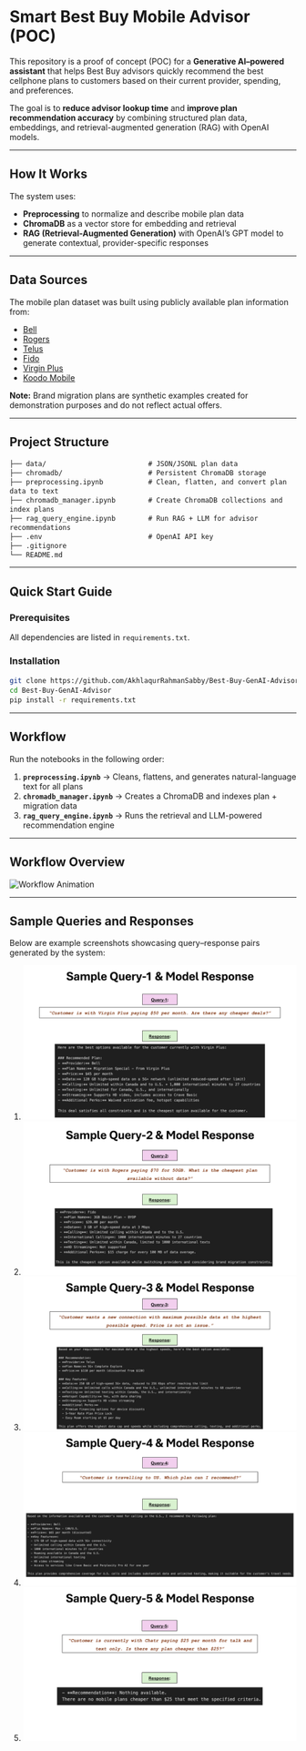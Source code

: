 # Smart Best Buy Mobile Advisor (POC)

This repository is a proof of concept (POC) for a **Generative AI–powered assistant** that helps Best Buy advisors quickly recommend the best cellphone plans to customers based on their current provider, spending, and preferences.

The goal is to **reduce advisor lookup time** and **improve plan recommendation accuracy** by combining structured plan data, embeddings, and retrieval-augmented generation (RAG) with OpenAI models.

---

## How It Works

The system uses:

* **Preprocessing** to normalize and describe mobile plan data
* **ChromaDB** as a vector store for embedding and retrieval
* **RAG (Retrieval-Augmented Generation)** with OpenAI’s GPT model to generate contextual, provider-specific responses

---

## Data Sources

The mobile plan dataset was built using publicly available plan information from:

- [Bell](https://www.bell.ca/Mobility/Cell_phone_plans)  
- [Rogers](https://www.rogers.com/plans)  
- [Telus](https://www.telus.com/en/mobility/plans?filter=Hardware)  
- [Fido](https://www.fido.ca/phones/bring-your-own-device?icid=F_WIR_CNV_GRM6LG&flowType=byod)  
- [Virgin Plus](https://www.virginplus.ca/en/plans/postpaid.html)  
- [Koodo Mobile](https://www.koodomobile.com/en/rate-plans?INTCMP=KMNew_NavMenu_Shop_Plans)  

**Note:** Brand migration plans are synthetic examples created for demonstration purposes and do not reflect actual offers.

---

## Project Structure
```
├── data/                         # JSON/JSONL plan data
├── chromadb/                     # Persistent ChromaDB storage
├── preprocessing.ipynb           # Clean, flatten, and convert plan data to text
├── chromadb_manager.ipynb        # Create ChromaDB collections and index plans
├── rag_query_engine.ipynb        # Run RAG + LLM for advisor recommendations
├── .env                          # OpenAI API key
├── .gitignore
└── README.md
```

---

## Quick Start Guide

### Prerequisites
All dependencies are listed in `requirements.txt`.

### Installation
```bash
git clone https://github.com/AkhlaqurRahmanSabby/Best-Buy-GenAI-Advisor
cd Best-Buy-GenAI-Advisor
pip install -r requirements.txt
```

---

## Workflow

Run the notebooks in the following order:

1. **`preprocessing.ipynb`** → Cleans, flattens, and generates natural-language text for all plans
2. **`chromadb_manager.ipynb`** → Creates a ChromaDB and indexes plan + migration data
3. **`rag_query_engine.ipynb`** → Runs the retrieval and LLM-powered recommendation engine

---

## Workflow Overview

![Workflow Animation](assets/genAI_advisor_workflow.gif)

---

## Sample Queries and Responses

Below are example screenshots showcasing query–response pairs generated by the system:

1. ![Sample 1](assets/query1.png)
2. ![Sample 2](assets/query2.png)
3. ![Sample 3](assets/query3.png)
4. ![Sample 4](assets/query4.png)
5. ![Sample 5](assets/query5.png)
